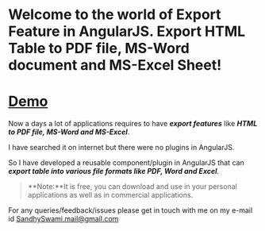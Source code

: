 Welcome to the world of Export Feature in AngularJS. Export HTML Table to  PDF file, MS-Word document and MS-Excel Sheet!
===================

 
[Demo](http://sandhyaswami.github.io/MultiImageResponsiveCarousel/index.html)
===

Now a  days a lot of applications requires to  have ***export features*** like ***HTML to PDF file, MS-Word and MS-Excel***.

I have searched it on internet but there were no plugins in AngularJS.

So  I  have developed a reusable component/plugin in AngularJS that can ***export table into various file formats like PDF, Word and  Excel***.




> **Note:**It is free, you can download and use in your personal applications as well as in commercial applications.

For any queries/feedback/issues please get in touch with me on my e-mail id SandhySwami.mail@gmail.com







